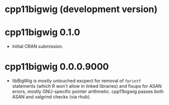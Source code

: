 # cpp11bigwig (development version)

# cpp11bigwig 0.1.0

* Initial CRAN submission.

# cpp11bigwig 0.0.0.9000

* libBigWig is mostly untouched excpect for removal of `fprintf` statements (which R won't allow in linked libraries) and fixups for ASAN errors, mostly GNU-specific pointer arithmetic. cpp11bigwig passes both ASAN and valgrind checks (via rhub).
